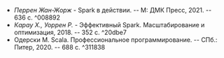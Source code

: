 - _Перрен Жан-Жорж_ - Spark в действии. -- М: ДМК Пресс, 2021. -- 636 с. ^008892
- _Карау Х., Уоррен Р._ - Эффективный Spark. Масштабирование и оптимизация, 2018. -- 352 с. ^20dbe7
- Одерски М. Scala. Профессиональное программирование. -- СПб.: Питер, 2020. -- 688 с. ^311838